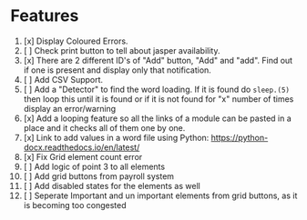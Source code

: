 # Features

1. [x] Display Coloured Errors.
2. [ ] Check print button to tell about jasper availability.
3. [x] There are 2 different ID's of "Add" button, "Add" and "add". Find out if one is present and display only that notification.
4. [ ] Add CSV Support.
5. [ ] Add a "Detector" to find the word loading. If it is found do `sleep.(5)` then loop this until it is found or if it is not found for "x" number of times display an error/warning
6. [x] Add a looping feature so all the links of a module can be pasted in a place and it checks all of them one by one.
7. [x] Link to add values in a word file using Python: https://python-docx.readthedocs.io/en/latest/
8. [x] Fix Grid element count error
9. [ ] Add logic of point 3 to all elements
10. [ ] Add grid buttons from payroll system
11. [ ] Add disabled states for the elements as well
12. [ ] Seperate Important and un important elements from grid buttons, as it is becoming too congested
